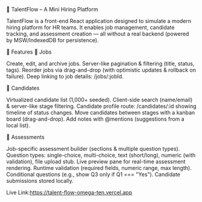 🌟 TalentFlow – A Mini Hiring Platform

TalentFlow is a front-end React application designed to simulate a modern hiring platform for HR teams.
It enables job management, candidate tracking, and assessment creation — all without a real backend (powered by MSW/IndexedDB for persistence).

🚀 Features
🔹 Jobs

Create, edit, and archive jobs.
Server-like pagination & filtering (title, status, tags).
Reorder jobs via drag-and-drop (with optimistic updates & rollback on failure).
Deep linking to job details: /jobs/:jobId.

🔹 Candidates

Virtualized candidate list (1,000+ seeded).
Client-side search (name/email) & server-like stage filtering.
Candidate profile route: /candidates/:id showing timeline of status changes.
Move candidates between stages with a kanban board (drag-and-drop).
Add notes with @mentions (suggestions from a local list).

🔹 Assessments

Job-specific assessment builder (sections & multiple question types).
Question types: single-choice, multi-choice, text (short/long), numeric (with validation), file upload stub.
Live preview pane for real-time assessment rendering.
Runtime validation (required fields, numeric range, max length).
Conditional questions (e.g., show Q3 only if Q1 === "Yes").
Candidate submissions stored locally.



Live Link:https://talent-flow-omega-ten.vercel.app
